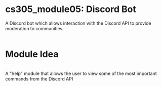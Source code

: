 # cs305_module05: Discord Bot
A Discord bot which allows interaction with the Discord API to provide moderation to communities.<br><br>

# Module Idea
<br>A "help" module that allows the user to view some of the most important commands from the Discord API<br>
